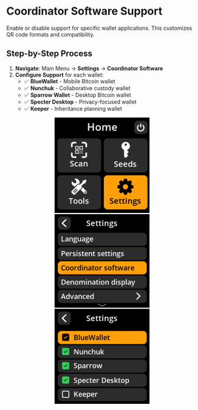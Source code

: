 # Coordinator Software Support

Enable or disable support for specific wallet applications. This customizes QR code formats and compatibility.

## Step-by-Step Process

1. **Navigate**: Main Menu → **Settings** → **Coordinator Software**
2. **Configure Support** for each wallet:
   - ✅ **BlueWallet** - Mobile Bitcoin wallet
   - ✅ **Nunchuk** - Collaborative custody wallet  
   - ✅ **Sparrow Wallet** - Desktop Bitcoin wallet
   - ✅ **Specter Desktop** - Privacy-focused wallet
   - ✅ **Keeper** - Inheritance planning wallet

<div align="center">
     <img src="images/HomeScreenSettingsSelectView.png" alt="Settings selection menu" width="250"/>
</div>

<div align="center">
     <img src="images/SettingsMainMenuCoordinatorSoftwareSelectView.png" alt="Coordinate selection menu" width="250"/>
</div>

<div align="center">
     <img src="images/SettingsEntryUpdateSelectionView_coordinators.png" alt="Wallet software compatibility settings" width="250"/>
</div>
